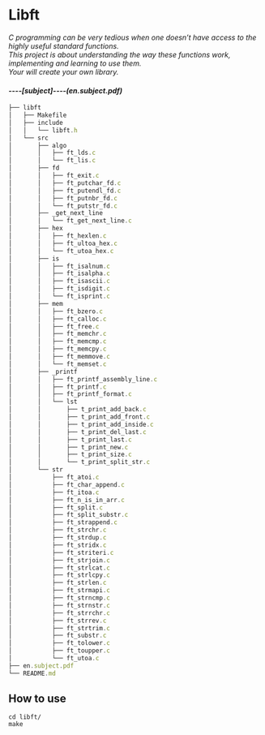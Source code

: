 # Libft

<i>
	<p>
		C programming can be very tedious when one doesn’t have access to the highly useful standard functions. <br>
		This project is about understanding the way these functions work, implementing and learning to use them. <br> 
		Your will create your own library. <br> 
	</p>
</i>

#### <i> ----[subject]----(en.subject.pdf)</i>


``` js
├── libft
│   ├── Makefile
│   ├── include
│   │   └── libft.h
│   └── src
│       ├── algo
│       │   ├── ft_lds.c
│       │   └── ft_lis.c
│       ├── fd
│       │   ├── ft_exit.c
│       │   ├── ft_putchar_fd.c
│       │   ├── ft_putendl_fd.c
│       │   ├── ft_putnbr_fd.c
│       │   └── ft_putstr_fd.c
│       ├── _get_next_line
│       │   └── ft_get_next_line.c
│       ├── hex
│       │   ├── ft_hexlen.c
│       │   ├── ft_ultoa_hex.c
│       │   └── ft_utoa_hex.c
│       ├── is
│       │   ├── ft_isalnum.c
│       │   ├── ft_isalpha.c
│       │   ├── ft_isascii.c
│       │   ├── ft_isdigit.c
│       │   └── ft_isprint.c
│       ├── mem
│       │   ├── ft_bzero.c
│       │   ├── ft_calloc.c
│       │   ├── ft_free.c
│       │   ├── ft_memchr.c
│       │   ├── ft_memcmp.c
│       │   ├── ft_memcpy.c
│       │   ├── ft_memmove.c
│       │   └── ft_memset.c
│       ├── _printf
│       │   ├── ft_printf_assembly_line.c
│       │   ├── ft_printf.c
│       │   ├── ft_printf_format.c
│       │   └── lst
│       │       ├── t_print_add_back.c
│       │       ├── t_print_add_front.c
│       │       ├── t_print_add_inside.c
│       │       ├── t_print_del_last.c
│       │       ├── t_print_last.c
│       │       ├── t_print_new.c
│       │       ├── t_print_size.c
│       │       └── t_print_split_str.c
│       └── str
│           ├── ft_atoi.c
│           ├── ft_char_append.c
│           ├── ft_itoa.c
│           ├── ft_n_is_in_arr.c
│           ├── ft_split.c
│           ├── ft_split_substr.c
│           ├── ft_strappend.c
│           ├── ft_strchr.c
│           ├── ft_strdup.c
│           ├── ft_stridx.c
│           ├── ft_striteri.c
│           ├── ft_strjoin.c
│           ├── ft_strlcat.c
│           ├── ft_strlcpy.c
│           ├── ft_strlen.c
│           ├── ft_strmapi.c
│           ├── ft_strncmp.c
│           ├── ft_strnstr.c
│           ├── ft_strrchr.c
│           ├── ft_strrev.c
│           ├── ft_strtrim.c
│           ├── ft_substr.c
│           ├── ft_tolower.c
│           ├── ft_toupper.c
│           └── ft_utoa.c
├── en.subject.pdf
└── README.md
```

## How to use 
```
cd libft/
make
```
